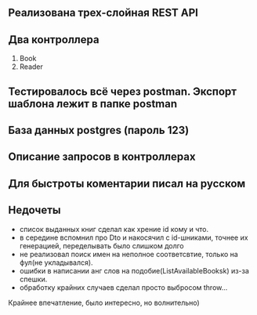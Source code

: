 ## Реализована трех-слойная REST API 
## Два контроллера 
1. Book
2. Reader
 
## Тестировалось всё через postman. Экспорт шаблона лежит в папке postman

## База данных postgres (пароль 123) 

## Описание запросов в контроллерах

## Для быстроты коментарии писал на русском

## Недочеты
- список выданных книг сделал как хрение id кому и что.
- в середине вспомнил про Dto и накосячил с id-шниками, точнее их генерацией, переделывать было слишком долго
- не реализовал поиск имен на неполное соответсвтие, только на фул(не укладывался).
- ошибки в написании анг слов на подобие(ListAvailableBooksk) из-за спешки.
- обработку крайних случаев сделал просто выбросом throw...

Крайнее впечатление, было интересно, но волнительно)

